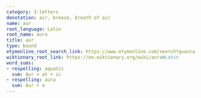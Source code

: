 ```yaml
---
category: 3-letters
denotation: air, breeze, breath of air
name: aur
root_language: Latin
root_name: aura
title: aur
type: bound
etymonline_root_search_link: https://www.etymonline.com/search?q=aura
wiktionary_root_link: https://en.wiktionary.org/wiki/aura#Latin
word_sums:
- respelling: aquatic
  sum: Aur + at + ic
- respelling: aura
  sum: Aur + a
---
```

